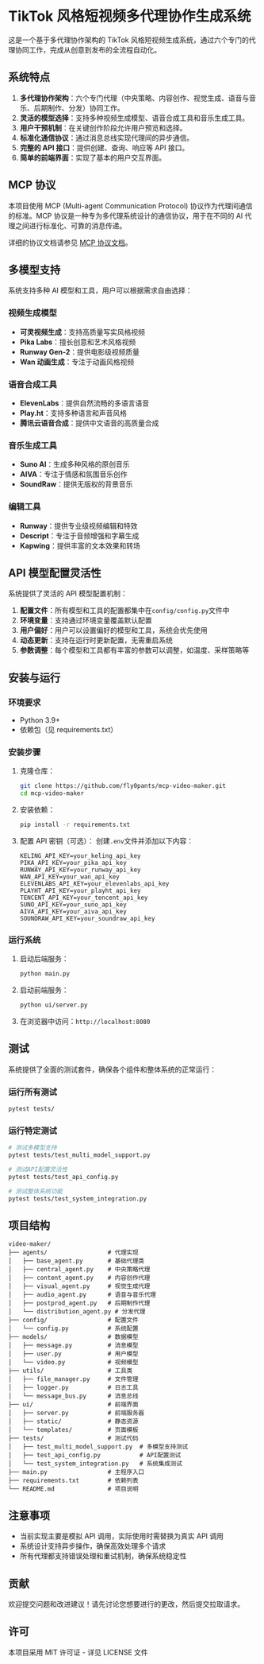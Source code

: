 # TikTok 风格短视频多代理协作生成系统

这是一个基于多代理协作架构的 TikTok 风格短视频生成系统，通过六个专门的代理协同工作，完成从创意到发布的全流程自动化。

## 系统特点

1. **多代理协作架构**：六个专门代理（中央策略、内容创作、视觉生成、语音与音乐、后期制作、分发）协同工作。
2. **灵活的模型选择**：支持多种视频生成模型、语音合成工具和音乐生成工具。
3. **用户干预机制**：在关键创作阶段允许用户预览和选择。
4. **标准化通信协议**：通过消息总线实现代理间的异步通信。
5. **完整的 API 接口**：提供创建、查询、响应等 API 接口。
6. **简单的前端界面**：实现了基本的用户交互界面。

## MCP 协议

本项目使用 MCP (Multi-agent Communication Protocol) 协议作为代理间通信的标准。MCP 协议是一种专为多代理系统设计的通信协议，用于在不同的 AI 代理之间进行标准化、可靠的消息传递。

详细的协议文档请参见 [MCP 协议文档](docs/mcp_protocol.md)。

## 多模型支持

系统支持多种 AI 模型和工具，用户可以根据需求自由选择：

### 视频生成模型

- **可灵视频生成**：支持高质量写实风格视频
- **Pika Labs**：擅长创意和艺术风格视频
- **Runway Gen-2**：提供电影级视频质量
- **Wan 动画生成**：专注于动画风格视频

### 语音合成工具

- **ElevenLabs**：提供自然流畅的多语言语音
- **Play.ht**：支持多种语言和声音风格
- **腾讯云语音合成**：提供中文语音的高质量合成

### 音乐生成工具

- **Suno AI**：生成多种风格的原创音乐
- **AIVA**：专注于情感和氛围音乐创作
- **SoundRaw**：提供无版权的背景音乐

### 编辑工具

- **Runway**：提供专业级视频编辑和特效
- **Descript**：专注于音频增强和字幕生成
- **Kapwing**：提供丰富的文本效果和转场

## API 模型配置灵活性

系统提供了灵活的 API 模型配置机制：

1. **配置文件**：所有模型和工具的配置都集中在`config/config.py`文件中
2. **环境变量**：支持通过环境变量覆盖默认配置
3. **用户偏好**：用户可以设置偏好的模型和工具，系统会优先使用
4. **动态更新**：支持在运行时更新配置，无需重启系统
5. **参数调整**：每个模型和工具都有丰富的参数可以调整，如温度、采样策略等

## 安装与运行

### 环境要求

- Python 3.9+
- 依赖包（见 requirements.txt）

### 安装步骤

1. 克隆仓库：

   ```bash
   git clone https://github.com/fly0pants/mcp-video-maker.git
   cd mcp-video-maker
   ```

2. 安装依赖：

   ```bash
   pip install -r requirements.txt
   ```

3. 配置 API 密钥（可选）：
   创建`.env`文件并添加以下内容：
   ```
   KELING_API_KEY=your_keling_api_key
   PIKA_API_KEY=your_pika_api_key
   RUNWAY_API_KEY=your_runway_api_key
   WAN_API_KEY=your_wan_api_key
   ELEVENLABS_API_KEY=your_elevenlabs_api_key
   PLAYHT_API_KEY=your_playht_api_key
   TENCENT_API_KEY=your_tencent_api_key
   SUNO_API_KEY=your_suno_api_key
   AIVA_API_KEY=your_aiva_api_key
   SOUNDRAW_API_KEY=your_soundraw_api_key
   ```

### 运行系统

1. 启动后端服务：

   ```bash
   python main.py
   ```

2. 启动前端服务：

   ```bash
   python ui/server.py
   ```

3. 在浏览器中访问：`http://localhost:8080`

## 测试

系统提供了全面的测试套件，确保各个组件和整体系统的正常运行：

### 运行所有测试

```bash
pytest tests/
```

### 运行特定测试

```bash
# 测试多模型支持
pytest tests/test_multi_model_support.py

# 测试API配置灵活性
pytest tests/test_api_config.py

# 测试整体系统功能
pytest tests/test_system_integration.py
```

## 项目结构

```
video-maker/
├── agents/                 # 代理实现
│   ├── base_agent.py       # 基础代理类
│   ├── central_agent.py    # 中央策略代理
│   ├── content_agent.py    # 内容创作代理
│   ├── visual_agent.py     # 视觉生成代理
│   ├── audio_agent.py      # 语音与音乐代理
│   ├── postprod_agent.py   # 后期制作代理
│   └── distribution_agent.py # 分发代理
├── config/                 # 配置文件
│   └── config.py           # 系统配置
├── models/                 # 数据模型
│   ├── message.py          # 消息模型
│   ├── user.py             # 用户模型
│   └── video.py            # 视频模型
├── utils/                  # 工具类
│   ├── file_manager.py     # 文件管理
│   ├── logger.py           # 日志工具
│   └── message_bus.py      # 消息总线
├── ui/                     # 前端界面
│   ├── server.py           # 前端服务器
│   ├── static/             # 静态资源
│   └── templates/          # 页面模板
├── tests/                  # 测试代码
│   ├── test_multi_model_support.py  # 多模型支持测试
│   ├── test_api_config.py           # API配置测试
│   └── test_system_integration.py   # 系统集成测试
├── main.py                 # 主程序入口
├── requirements.txt        # 依赖列表
└── README.md               # 项目说明
```

## 注意事项

- 当前实现主要是模拟 API 调用，实际使用时需替换为真实 API 调用
- 系统设计支持异步操作，确保高效处理多个请求
- 所有代理都支持错误处理和重试机制，确保系统稳定性

## 贡献

欢迎提交问题和改进建议！请先讨论您想要进行的更改，然后提交拉取请求。

## 许可

本项目采用 MIT 许可证 - 详见 LICENSE 文件